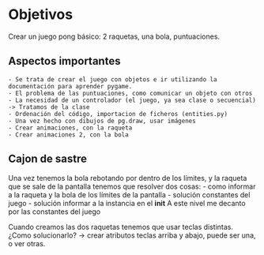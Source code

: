 # Objetivos
Crear un juego pong básico: 2 raquetas, una bola, puntuaciones.

## Aspectos importantes
    - Se trata de crear el juego con objetos e ir utilizando la documentación para aprender pygame.
    - El problema de las puntuaciones, como comunicar un objeto con otros
    - La necesidad de un controlador (el juego, ya sea clase o secuencial) -> Tratamos de la clase
    - Ordenación del código, importacion de ficheros (entities.py)
    - Una vez hecho con dibujos de pg.draw, usar imágenes
    - Crear animaciones, con la raqueta
    - Crear animaciones 2, con la bola

## Cajon de sastre
Una vez tenemos la bola rebotando por dentro de los límites, y la raqueta que se sale de la pantalla tenemos que resolver dos cosas:
    - como informar a la raqueta y la bola de los límites de la pantalla
        - solución constantes del juego
        - solución informar a la instancia en el __init__ 
A este nivel me decanto por las constantes del juego

Cuando creamos las dos raquetas tenemos que usar teclas distintas. ¿Como solucionarlo? -> crear atributos teclas arriba y abajo, puede ser una, o ver otras.